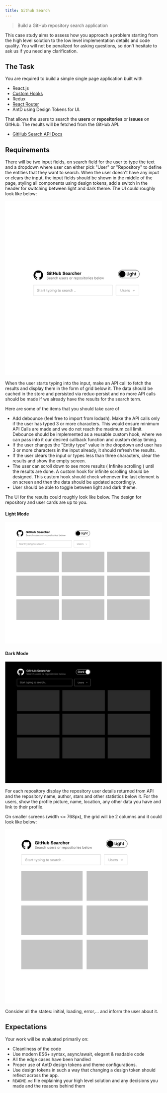 ```yaml
---
title: Github Search
---
```




> Build a GitHub repository search application

This case study aims to assess how you approach a problem starting from the high level solution to the low level implementation details and code quality. You will not be penalized for asking questions, so don't hesitate to ask us if you need any clarification.

## The Task

You are required to build a simple single page application built with

- React.js
- [Custom Hooks](https://reactjs.org/docs/hooks-custom.html)
- Redux
- [React Router](https://reactrouter.com/)
- AntD using Design Tokens for UI.

That allows the users to search the **users** or **repositories** or **issues** on GitHub. The results will be fetched from the GitHub API.

- [GitHub Search API Docs](https://developer.github.com/v3/search/)

## Requirements

There will be two input fields, on search field for the user to type the text and a dropdown where user can either pick "User" or "Repository" to define the entities that they want to search. When the user doesn't have any input or clears the input, the input fields should be shown in the middle of the page, styling all components using design tokens, add a switch in the header for switching between light and dark theme. The UI could roughly look like below:

![](./assets/mockup-1.png)

When the user starts typing into the input, make an API call to fetch the results and display them in the form of grid below it. The data should be cached in the store and persisted via redux-persist and no more API calls should be made if we already have the results for the search term.

Here are some of the items that you should take care of

- Add debounce (feel free to import from lodash). Make the API calls only if the user has typed 3 or more characters. This would ensure minimum API Calls are made and we do not reach the maximum call limit. Debounce should be implemented as a reusable custom hook, where we can pass into it our desired callback function and custom delay timing.
- If the user changes the "Entity type" value in the dropdown and user has 3 or more characters in the input already, it should refresh the results.
- If the user clears the input or types less than three characters, clear the results and show the empty screen.
- The user can scroll down to see more results ( Infinite scrolling ) until the results are done. A custom hook for infinite scrolling should be designed. This custom hook should check whenever the last element is on screen and then the data should be updated accordingly.
- User should be able to toggle between light and dark theme.

The UI for the results could roughly look like below. The design for repository and user cards are up to you.

#### Light Mode
![](./assets/mockup-4.png)

#### Dark Mode 
![](./assets/mockup-2.png)

For each repository display the repository user details returned from API and the repository name, author, stars and other statistics below it. For the users, show the profile picture, name, location, any other data you have and link to their profile.

On smaller screens (width <= 768px), the grid will be 2 columns and it could look like below:

![](./assets/mockup-3.png)

Consider all the states: initial, loading, error,... and inform the user about it.

## Expectations

Your work will be evaluated primarily on:

- Cleanliness of the code
- Use modern ES6+ syntax, async/await, elegant & readable code
- All the edge cases have been handled
- Proper use of AntD design tokens and theme configurations.
- Use design tokens in such a way that changing a design token should reflect across the app.
- `README.md` file explaining your high level solution and any decisions you made and the reasons behind them
